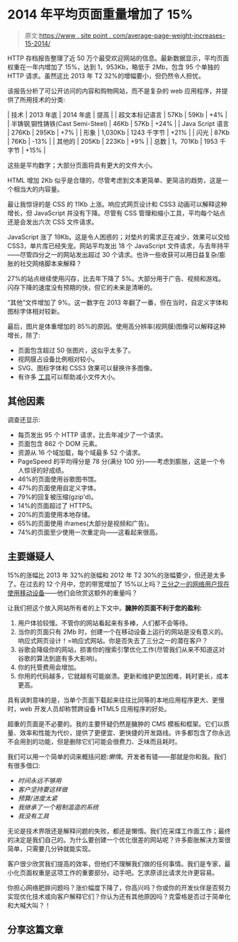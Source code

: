 # 2014 年平均页面重量增加了 15%

> 原文:[https://www . site point . com/average-page-weight-increases-15-2014/](https://www.sitepoint.com/average-page-weight-increases-15-2014/)

HTTP 存档报告整理了近 50 万个最受欢迎网站的信息。最新数据显示，平均页面权重在一年内增加了 15%，达到 1，953Kb，略低于 2Mb，包含 95 个单独的 HTTP 请求。虽然这比 2013 年 T2 32%的增幅要小，但仍然令人担忧。

该报告分析了可公开访问的内容和购物网站，而不是复杂的 web 应用程序，并提供了所用技术的分类:

| 技术 | 2013 年底 | 2014 年底 | 提高 |
| 超文本标记语言 | 57Kb | 59Kb | +4% |
| 半铸钢ˌ钢性铸铁(Cast Semi-Steel) | 46Kb | 57Kb | +24% |
| Java Script 语言 | 276Kb | 295Kb | +7% |
| 形象 | 1,030Kb | 1243 千字节 | +21% |
| 闪光 | 87Kb | 76Kb | -13% |
| 其他的 | 205Kb | 223Kb | +9% |
| 总数 | 1，701Kb | 1953 千字节 | +15% |

这些是平均数字；大部分页面将具有更大的文件大小。

HTML 增加 2Kb 似乎是合理的，尽管考虑到文本更简单、更简洁的趋势，这是一个相当大的内容量。

最让我惊讶的是 CSS 的 11Kb 上涨。响应式网页设计和 CSS3 动画可以解释这种增长，但 JavaScript 并没有下降。尽管有 CSS 管理和缩小工具，平均每个站点还是会发出六次 CSS 文件请求。

JavaScript 涨了 19Kb。这是令人困惑的；对垫片的需求正在减少，效果可以交给 CSS3，单片库已经失宠。网站平均发出 18 个 JavaScript 文件请求，与去年持平——尽管四分之一的网站发出超过 30 个请求。也许一些收获可以用日益复杂/膨胀的社交网络脚本来解释？

27%的站点继续使用闪存，比去年下降了 5%。大部分用于广告、视频和游戏。闪存下降的速度没有预期的快，但它的未来是清晰的。

“其他”文件增加了 9%。这一数字在 2013 年翻了一番，但在当时，自定义字体和图标字体相对较新。

最后，图片是体重增加的 85%的原因。使用高分辨率(视网膜)图像可以解释这种增长，除了:

*   页面包含超过 50 张图片，这似乎太多了。
*   视网膜占设备比例相对较小。
*   SVG、图标字体和 CSS3 效果可以替换许多图像。
*   有许多 [工具](https://tinyjpg.com/)可以帮助减小文件大小。

## 其他因素

调查还显示:

*   每页发出 95 个 HTTP 请求，比去年减少了一个请求。
*   页面包含 862 个 DOM 元素。
*   资源从 16 个域加载，每个域最多 52 个请求。
*   PageSpeed 的平均得分是 78 分(满分 100 分)——考虑到膨胀，这是一个令人惊讶的好成绩。
*   46%的页面使用谷歌图书馆。
*   47%的页面使用自定义字体。
*   79%的回复被压缩(gzip'd)。
*   14%的页面超过了 HTTPS。
*   20%的页面使用本地存储。
*   65%的页面使用 iframes(大部分是视频和广告)。
*   74%的页面至少使用一次重定向——这看起来很高。

## 主要嫌疑人

15%的涨幅比 2013 年 32%的涨幅和 2012 年 T2 30%的涨幅要少，但还是太多了。在过去的 12 个月中，您的带宽增加了 15%以上吗？[三分之一的网络用户现在使用移动设备](/browser-trends-december-2014-safari-survival/)——他们会欣赏这额外的重量吗？

让我们把这个放入网站所有者的上下文中。**臃肿的页面不利于您的盈利:**

1.  用户体验较慢。不管你的网站看起来有多棒，人们都不会等待。
2.  当你的页面只有 2Mb 时，创建一个在移动设备上运行的网站是没有意义的。响应式网页设计！=响应式网站。你是否失去了三分之一的潜在客户？
3.  谷歌会降级你的网站，损害你的搜索引擎优化工作(尽管我们从来不知道这对谷歌的算法到底有多大影响)。
4.  你的托管费用会增加。
5.  你用的代码越多，它就越有可能崩溃。更新和维护更加困难，耗时更长，成本更高。

具有讽刺意味的是，当单个页面下载起来往往比同等的本地应用程序更大、更慢时，web 开发人员却称赞跨设备 HTML5 应用程序的好处。

超重的页面是不必要的。我的主要怀疑仍然是臃肿的 CMS 模板和框架。它们以质量、效率和性能为代价，提供了更便宜、更快捷的开发路线。许多都包含了你永远不会用到的功能，但是删除它们可能会很费力、乏味而且耗时。

我们可以用一个简单的词来概括问题:*懒惰*。开发者有错——那就是你和我。我们有很多借口:

*   *时间永远不够用*
*   *客户坚持要这样做*
*   *预算/进度太紧*
*   *我继承了一个粗制滥造的系统*
*   *我没有工具*

无论是技术界限还是解释问题的失败，都还是懒惰。我们在采煤工作面工作；最终的决定是我们自己的。为什么要创建一个优化很差的网站呢？许多膨胀解决方案很简单，只需要几分钟就能实现。

客户很少欣赏我们提高的效率，但他们不理解我们做的任何事情。我们是专家，最小化页面权重是这项工作的重要部分。动手吧。乞求原谅比请求允许更容易。

你担心网络肥胖问题吗？涨价幅度下降了，你高兴吗？你或你的开发伙伴是否努力实现优化技术或向客户解释它们？你认为还有其他原因吗？克雷格是否过于简单化和大喊大叫？！

## 分享这篇文章